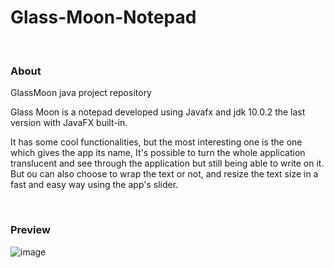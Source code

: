 # Glass-Moon-Notepad

<br>

### About
GlassMoon java project repository

Glass Moon is a notepad developed using Javafx and jdk 10.0.2 the last version with JavaFX built-in. 

It has some cool functionalities, but the most interesting one is the one which gives the app its name,
It's possible to turn the whole application translucent and see through the application but still being able to write on it.
But ou can also choose to wrap the text or not, and resize the text size in a fast and easy way using the app's slider.

<br>

### Preview
![image](https://github.com/JNetoGH/Java-Glass-Moon-Notepad/assets/24737993/1e877cf9-08aa-4966-9e7b-5c7f86571884)
